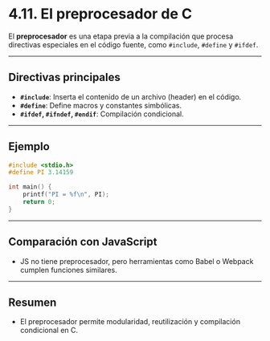 # 4.11. El preprocesador de C

El **preprocesador** es una etapa previa a la compilación que procesa directivas especiales en el código fuente, como `#include`, `#define` y `#ifdef`.

---

## Directivas principales

- **`#include`**: Inserta el contenido de un archivo (header) en el código.
- **`#define`**: Define macros y constantes simbólicas.
- **`#ifdef`, `#ifndef`, `#endif`**: Compilación condicional.

---

## Ejemplo

```c
#include <stdio.h>
#define PI 3.14159

int main() {
    printf("PI = %f\n", PI);
    return 0;
}
```

---

## Comparación con JavaScript

- JS no tiene preprocesador, pero herramientas como Babel o Webpack cumplen funciones similares.

---

## Resumen

- El preprocesador permite modularidad, reutilización y compilación condicional en C.
